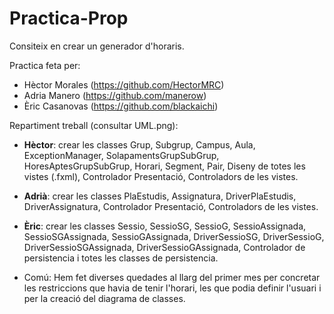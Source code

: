 # Practica-Prop

Consiteix en crear un generador d'horaris.

Practica feta per: 
- Hèctor Morales (https://github.com/HectorMRC)
- Adria Manero (https://github.com/manerow)
- Èric Casanovas (https://github.com/blackaichi)

Repartiment treball (consultar UML.png):
- **Hèctor**: crear les classes Grup, Subgrup, Campus, Aula, ExceptionManager, SolapamentsGrupSubGrup, HoresAptesGrupSubGrup, Horari, Segment, Pair, Diseny de totes les vistes (.fxml), Controlador Presentació, Controladors de les vistes.

- **Adrià**: crear les classes PlaEstudis, Assignatura, DriverPlaEstudis, DriverAssignatura, Controlador Presentació, Controladors de les vistes.

- **Èric**: crear les classes Sessio, SessioSG, SessioG, SessioAssignada, SessioSGAssignada, SessioGAssignada, DriverSessioSG, DriverSessioG, DriverSessioSGAssignada, DriverSessioGAssignada, Controlador de persistencia i totes les classes de persistencia.

- Comú: Hem fet diverses quedades al llarg del primer mes per concretar les restriccions que havia de tenir l'horari, les que podia definir l'usuari i per la creació del diagrama de classes.
